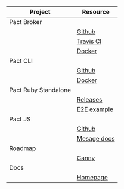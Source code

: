 

| Project     | Resource                                                                           |
|-------------|------------------------------------------------------------------------------------|
| Pact Broker |
|             | [Github](https://github.com/pact-foundation/pact_broker)                           |
|             | [Travis CI](https://travis-ci.org/pact-foundation/pact_broker)                     |
|             | [Docker](https://hub.docker.com/repository/docker/pactfoundation/pact-broker)      |
| Pact CLI |
|             | [Github](https://github.com/pact-foundation/pact-ruby-cli)                         |
|             | [Docker](https://hub.docker.com/repository/docker/pactfoundation/pact-cli)         |
| Pact Ruby Standalone |
|             | [Releases](https://github.com/pact-foundation/pact-ruby-standalone/releases)       |
|             | [E2E example](https://github.com/pact-foundation/pact-ruby-standalone-e2e-example) |
| Pact JS     |
|             | [Github](https://github.com/pact-foundation/pact-js)                               |
|             | [Mesage docs](https://github.com/pact-foundation/pact-js#asynchronous-api-testing) |
| Roadmap     |
|             | [Canny](https://pact.canny.io)                                                     |
| Docs        |
|             | [Homepage](https://docs.pact.io)                                                   |
